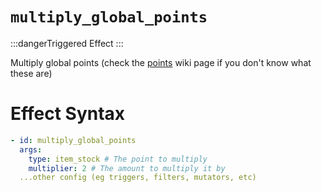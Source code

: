 # `multiply_global_points`
:::dangerTriggered Effect
:::

Multiply global points (check the [points](https://plugins.auxilor.io/effects/points) wiki page if you don't know what these are)

# Effect Syntax
```yaml
- id: multiply_global_points
  args:
    type: item_stock # The point to multiply
    multiplier: 2 # The amount to multiply it by
  ...other config (eg triggers, filters, mutators, etc)
```